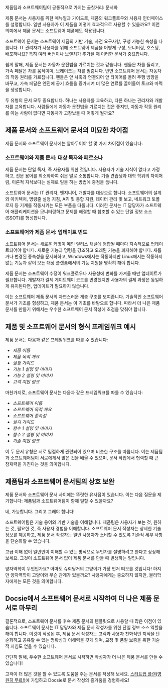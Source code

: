 제품팀과 소프트웨어팀이 공통적으로 가지는 골칫거리: 문서화

제품 문서는 사용자를 위한 매뉴얼과 가이드로, 제품의 워크플로우와 사용자 인터페이스를 설명합니다. 일반 사용자가 이 제품을 어떻게 효과적으로 사용할 수 있을까요? 이런 의미에서 제품 문서는 소프트웨어 제품에도 적용됩니다.

소프트웨어 문서는 소프트웨어 제품의 기반 기술, 사전 요구사항, 구성 가능한 속성을 다룹니다. IT 관리자가 사용자를 위해 소프트웨어 제품을 어떻게 구성, 모니터링, 호스팅, 배포하나요? 특히 여러 버전이나 브랜치가 추가될 때 이러한 문서가 중요합니다.

쉽게 말해, 제품 문서는 자동차 운전법을 가르치는 것과 같습니다. 핸들은 차를 돌리고, 가속 페달은 차를 움직이며, 브레이크는 차를 멈춥니다. 반면 소프트웨어 문서는 자동차의 작동 원리를 가르칩니다. 핸들은 앞 차축과 연결되어 앞 타이어를 돌려 주행 방향을 바꾸고, 가속 페달은 엔진에 공기 흐름을 증가시켜 더 많은 연료를 끌어들여 토크와 마력을 생성합니다.

두 유형의 문서 모두 중요합니다. 하나는 사용자를 교육하고, 다른 하나는 관리자와 개발자를 교육합니다. 사람들에게 자동차 운전법을 가르치는 것은 좋지만, 자동차 작동 원리를 아는 사람이 없다면 자동차가 고장났을 때 어떻게 될까요?

## 제품 문서와 소프트웨어 문서의 미묘한 차이점

제품 문서와 소프트웨어 문서에는 알아두어야 할 몇 가지 차이점이 있습니다:

### 소프트웨어와 제품 문서: 대상 독자와 페르소나

제품 문서는 단일 독자, 즉 사용자를 위한 것입니다. 사용자가 기술 지식이 없다고 가정하고, 전문 용어를 최소화하여 쉬운 말로 소통합니다. 기술 견습생과 대학 학위의 차이처럼, 이론적 지식보다는 실제로 일을 하는 방법에 중점을 둡니다.

소프트웨어 문서는 IT 관리자, 엔지니어, 개발자를 대상으로 합니다. 소프트웨어의 설계와 아키텍처, 명령줄 설정 지침, API 및 통합 지원, 데이터 관리 및 보고, 네트워크 토폴로지 등 기계를 작동시키는 모든 부품을 다룹니다. 이러한 문서는 IT 담당자가 소프트웨어 애플리케이션을 모니터링하고 문제를 해결할 때 참조할 수 있는 단일 정보 소스(SSOT)를 형성합니다.

### 소프트웨어와 제품 문서: 업데이트 빈도

소프트웨어 문서는 새로운 커밋이 메인 릴리스 채널에 병합될 때마다 지속적으로 업데이트되어야 합니다. 새로운 기능과 명령을 강조하고 오래된 기능을 폐지해야 합니다. 새롭거나 변경된 종속성을 문서화하고, Windows에서는 작동하지만 Linux에서는 작동하지 않는 기능과 같이 모든 대상 플랫폼에서의 기능 지원을 명확히 해야 합니다.

제품 문서는 소프트웨어 수정이 워크플로우나 사용성에 변화를 가져올 때만 업데이트가 필요합니다. 개발자가 결제 게이트웨이 코드를 변경했지만 사용자의 결제 과정은 동일하게 유지된다면, 업데이트가 필요하지 않습니다.

이는 소프트웨어 제품 문서의 자연스러운 계층 구조를 보여줍니다. 기술적인 소프트웨어 문서가 기초를 형성하고, 제품 문서는 이 기초를 바탕으로 합니다. 따라서 더 나은 제품 문서를 만들기 위해서는 우수한 소프트웨어 문서 작성에 초점을 맞춰야 합니다.

## 제품 및 소프트웨어 문서의 형식 프레임워크 예시

제품 문서는 다음과 같은 프레임워크를 따를 수 있습니다:

* *제품 이름*
* *제품 목적 개요*
* *설정 가이드*
* *기능 1 설명 및 이미지*
* *기능 2 설명 및 이미지*
* *고객 지원 링크*

마찬가지로, 소프트웨어 문서는 다음과 같은 프레임워크를 따를 수 있습니다:

* *소프트웨어 이름*
* *소프트웨어 목적 개요*
* *소프트웨어 종속성*
* *설치 가이드*
* *함수 1 설명 및 이미지*
* *함수 2 설명 및 이미지*
* *기술 지원 링크*

이 두 문서 유형은 서로 밀접하게 관련되어 있으며 비슷한 구조를 따릅니다. 이는 제품팀과 소프트웨어팀이 서로에게서 많은 것을 배울 수 있으며, 문서 작업에서 협력할 때 큰 잠재력을 가진다는 것을 의미합니다.

## 제품팀과 소프트웨어 문서팀의 상호 보완

제품 문서와 소프트웨어 문서 사이에는 뚜렷한 유사점이 있습니다. 이는 다음 질문을 제기합니다: 제품팀과 소프트웨어팀이 함께 일할 수 있을까요?

네, 가능합니다. 그리고 그래야 합니다!

소프트웨어팀은 기술 용어와 기반 기술을 이해합니다. 제품팀은 사용자가 보는 것, 원하는 것, 필요한 것, 즉 사용자 경험을 이해합니다. 소프트웨어 문서 작성자는 상세한 기술 정보를 제공하고, 제품 문서 작성자는 일반 사용자가 소비할 수 있도록 기술적 세부 사항을 단순화할 수 있습니다.

고급 이해 없이 일반인이 이해할 수 있는 방식으로 무언가를 설명하려고 한다고 상상해 보세요. 그것이 소프트웨어 문서 없이 제품 문서를 만들 때 발생하는 일입니다.

양자역학이 무엇인가요? 아마도 슈뢰딩거의 고양이가 가장 먼저 떠오를 것입니다! 하지만 양자역학이 고양이와 무슨 관계가 있을까요? 사용자에게는 중요하지 않지만, 물리학자에게는 모든 것을 의미합니다.

## Docsie에서 소프트웨어 문서로 시작하여 더 나은 제품 문서로 마무리

결론적으로, 소프트웨어 문서를 후속 제품 문서의 템플릿으로 사용할 때 많은 이점이 있습니다. 소프트웨어 문서는 IT 담당자와 제품 문서 작성자를 위한 단일 정보 소스 역할을 해야 합니다. 이것이 작성된 후, 제품 문서 작성자는 고객과 사용자 친화적인 지식을 단순화하고 공유할 수 있는 명확성과 이해력을 갖게 되며, 교정 및 품질 보증을 위한 기술적 지침도 얻을 수 있습니다.

간단히 말해, 우수한 소프트웨어 문서로 시작하면 작성자가 더 나은 제품 문서를 만들 수 있습니다!

고객이 더 많은 것을 할 수 있도록 도움을 주는 문서를 작성해 보세요. [스타트업 플랜](https://www.docsie.io/pricing/)[(영원히 무료!)](https://www.docsie.io/pricing/)에 가입하고 Docsie로 문서 작성의 즐거움을 경험하세요!